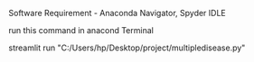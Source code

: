 Software Requirement - Anaconda Navigator, Spyder IDLE

run this command in anacond Terminal

streamlit run  "C:/Users/hp/Desktop/project/multipledisease.py"
